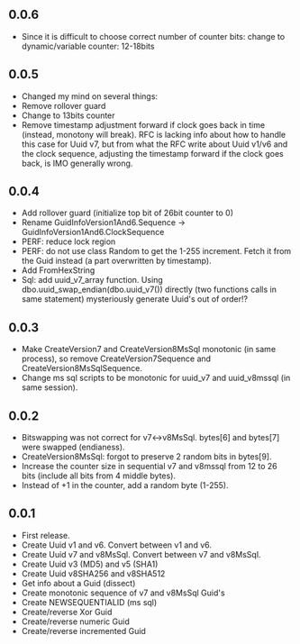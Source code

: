 ## 0.0.6
* Since it is difficult to choose correct number of counter bits: change to dynamic/variable counter: 12-18bits

## 0.0.5
* Changed my mind on several things:
* Remove rollover guard
* Change to 13bits counter
* Remove timestamp adjustment forward if clock goes back in time (instead, monotony will break). 
  RFC is lacking info about how to handle this case for Uuid v7, but from what the RFC write about Uuid v1/v6 and the clock sequence,
  adjusting the timestamp forward if the clock goes back, is IMO generally wrong.

## 0.0.4
* Add rollover guard (initialize top bit of 26bit counter to 0)
* Rename GuidInfoVersion1And6.Sequence -> GuidInfoVersion1And6.ClockSequence
* PERF: reduce lock region
* PERF: do not use class Random to get the 1-255 increment. Fetch it from the Guid instead (a part overwritten by timestamp).
* Add FromHexString
* Sql: add uuid_v7_array function. Using dbo.uuid_swap_endian(dbo.uuid_v7()) directly (two functions calls in same statement) mysteriously generate Uuid's out of order!?

## 0.0.3
* Make CreateVersion7 and CreateVersion8MsSql monotonic (in same process), so remove CreateVersion7Sequence and CreateVersion8MsSqlSequence.
* Change ms sql scripts to be monotonic for uuid_v7 and uuid_v8mssql (in same session).

## 0.0.2
* Bitswapping was not correct for v7<->v8MsSql. bytes[6] and bytes[7] were swapped (endianess).
* CreateVersion8MsSql: forgot to preserve 2 random bits in bytes[9].
* Increase the counter size in sequential v7 and v8mssql from 12 to 26 bits (include all bits from 4 middle bytes).
* Instead of +1 in the counter, add a random byte (1-255).

## 0.0.1
* First release.
* Create Uuid v1 and v6. Convert between v1 and v6.
* Create Uuid v7 and v8MsSql. Convert between v7 and v8MsSql.
* Create Uuid v3 (MD5) and v5 (SHA1)
* Create Uuid v8SHA256 and v8SHA512
* Get info about a Guid (dissect)
* Create monotonic sequence of v7 and v8MsSql Guid's
* Create NEWSEQUENTIALID (ms sql)
* Create/reverse Xor Guid
* Create/reverse numeric Guid
* Create/reverse incremented Guid

